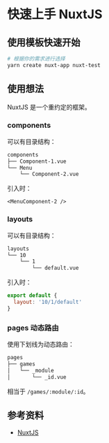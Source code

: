 # 快速上手 NuxtJS

## 使用模板快速开始

```bash
# 根据你的需求进行选择
yarn create nuxt-app nuxt-test
```

## 使用想法

NuxtJS 是一个重约定的框架。

### components

可以有目录结构：

```bash
components
├── Component-1.vue
└── Menu
    └── Component-2.vue
```

引入时：

```vue
<MenuComponent-2 />
```

### layouts

可以有目录结构：

```bash
layouts
└── 10
    └── 1
        └── default.vue
```

引入时：

```js
export default {
  layout: '10/1/default'
}
```

### pages 动态路由

使用下划线为动态路由：

```bash
pages
├── games
│   └── _module
│       └── _id.vue
```

相当于 `/games/:module/:id`。

## 参考资料

+ [NuxtJS](https://nuxtjs.org/)
